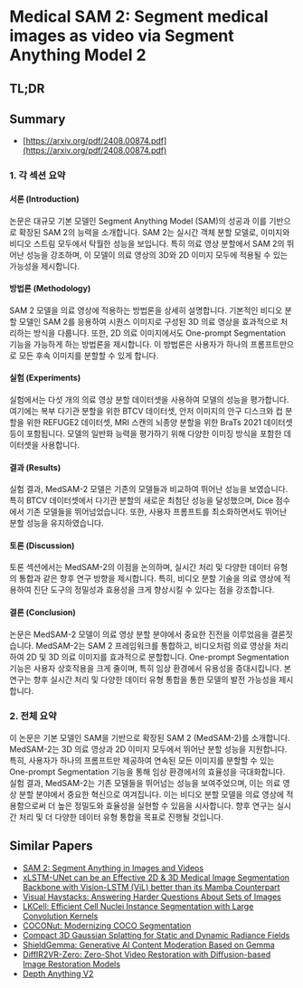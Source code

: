 # Medical SAM 2: Segment medical images as video via Segment Anything Model 2
## TL;DR
## Summary
- [https://arxiv.org/pdf/2408.00874.pdf](https://arxiv.org/pdf/2408.00874.pdf)

### 1. 각 섹션 요약

#### 서론 (Introduction)
논문은 대규모 기본 모델인 Segment Anything Model (SAM)의 성공과 이를 기반으로 확장된 SAM 2의 능력을 소개합니다. SAM 2는 실시간 객체 분할 모델로, 이미지와 비디오 스트림 모두에서 탁월한 성능을 보입니다. 특히 의료 영상 분할에서 SAM 2의 뛰어난 성능을 강조하며, 이 모델이 의료 영상의 3D와 2D 이미지 모두에 적용될 수 있는 가능성을 제시합니다.

#### 방법론 (Methodology)
SAM 2 모델을 의료 영상에 적용하는 방법론을 상세히 설명합니다. 기본적인 비디오 분할 모델인 SAM 2를 응용하여 시퀀스 이미지로 구성된 3D 의료 영상을 효과적으로 처리하는 방식을 다룹니다. 또한, 2D 의료 이미지에서도 One-prompt Segmentation 기능을 가능하게 하는 방법론을 제시합니다. 이 방법론은 사용자가 하나의 프롬프트만으로 모든 후속 이미지를 분할할 수 있게 합니다.

#### 실험 (Experiments)
실험에서는 다섯 개의 의료 영상 분할 데이터셋을 사용하여 모델의 성능을 평가합니다. 여기에는 복부 다기관 분할을 위한 BTCV 데이터셋, 안저 이미지의 안구 디스크와 컵 분할을 위한 REFUGE2 데이터셋, MRI 스캔의 뇌종양 분할을 위한 BraTs 2021 데이터셋 등이 포함됩니다. 모델의 일반화 능력을 평가하기 위해 다양한 이미징 방식을 포함한 데이터셋을 사용합니다.

#### 결과 (Results)
실험 결과, MedSAM-2 모델은 기존의 모델들과 비교하여 뛰어난 성능을 보였습니다. 특히 BTCV 데이터셋에서 다기관 분할의 새로운 최첨단 성능을 달성했으며, Dice 점수에서 기존 모델들을 뛰어넘었습니다. 또한, 사용자 프롬프트를 최소화하면서도 뛰어난 분할 성능을 유지하였습니다.

#### 토론 (Discussion)
토론 섹션에서는 MedSAM-2의 이점을 논의하며, 실시간 처리 및 다양한 데이터 유형의 통합과 같은 향후 연구 방향을 제시합니다. 특히, 비디오 분할 기술을 의료 영상에 적용하여 진단 도구의 정밀성과 효용성을 크게 향상시킬 수 있다는 점을 강조합니다.

#### 결론 (Conclusion)
논문은 MedSAM-2 모델이 의료 영상 분할 분야에서 중요한 진전을 이루었음을 결론짓습니다. MedSAM-2는 SAM 2 프레임워크를 통합하고, 비디오처럼 의료 영상을 처리하여 2D 및 3D 의료 이미지를 효과적으로 분할합니다. One-prompt Segmentation 기능은 사용자 상호작용을 크게 줄이며, 특히 임상 환경에서 유용성을 증대시킵니다. 본 연구는 향후 실시간 처리 및 다양한 데이터 유형 통합을 통한 모델의 발전 가능성을 제시합니다.

### 2. 전체 요약
이 논문은 기본 모델인 SAM을 기반으로 확장된 SAM 2 (MedSAM-2)를 소개합니다. MedSAM-2는 3D 의료 영상과 2D 이미지 모두에서 뛰어난 분할 성능을 지원합니다. 특히, 사용자가 하나의 프롬프트만 제공하여 연속된 모든 이미지를 분할할 수 있는 One-prompt Segmentation 기능을 통해 임상 환경에서의 효율성을 극대화합니다. 실험 결과, MedSAM-2는 기존 모델들을 뛰어넘는 성능을 보여주었으며, 이는 의료 영상 분할 분야에서 중요한 혁신으로 여겨집니다. 이는 비디오 분할 모델을 의료 영상에 적용함으로써 더 높은 정밀도와 효율성을 실현할 수 있음을 시사합니다. 향후 연구는 실시간 처리 및 더 다양한 데이터 유형 통합을 목표로 진행될 것입니다.

## Similar Papers
- [SAM 2: Segment Anything in Images and Videos](2408.00714.md)
- [xLSTM-UNet can be an Effective 2D & 3D Medical Image Segmentation Backbone with Vision-LSTM (ViL) better than its Mamba Counterpart](2407.01530.md)
- [Visual Haystacks: Answering Harder Questions About Sets of Images](2407.13766.md)
- [LKCell: Efficient Cell Nuclei Instance Segmentation with Large Convolution Kernels](2407.18054.md)
- [COCONut: Modernizing COCO Segmentation](2404.08639.md)
- [Compact 3D Gaussian Splatting for Static and Dynamic Radiance Fields](2408.03822.md)
- [ShieldGemma: Generative AI Content Moderation Based on Gemma](2407.21772.md)
- [DiffIR2VR-Zero: Zero-Shot Video Restoration with Diffusion-based Image Restoration Models](2407.01519.md)
- [Depth Anything V2](2406.09414.md)
